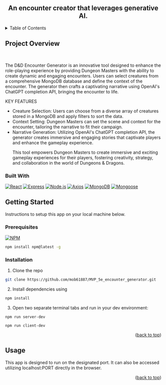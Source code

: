 <a id='readme-top'> </a>
<h2 align="center"> An encounter creator that leverages generative AI. </h2>


<details>
 <summary>Table of Contents</summary>

1. [Project Overview](https://github.com/Mecha-Godzilla-Source-Code/Skoolhub?tab=readme-ov-file#project-overview)
2. [Getting Started](https://github.com/Mecha-Godzilla-Source-Code/Skoolhub?tab=readme-ov-file#getting-started)
   - [Prerequsites](https://github.com/Mecha-Godzilla-Source-Code/Skoolhub?tab=readme-ov-file#prerequisites)
   - [Installation](https://github.com/Mecha-Godzilla-Source-Code/Skoolhub?tab=readme-ov-file#installation)
3. [Usage](https://github.com/Mecha-Godzilla-Source-Code/Skoolhub?tab=readme-ov-file#usage)

</details>

## Project Overview

<br />



<p>
The D&D Encounter Generator is an innovative tool designed to enhance the role-playing experience by providing Dungeon Masters with the ability to create dynamic and engaging encounters. Users can select creatures from a comprehensive MongoDB database and define the context of the encounter. The generator then crafts a captivating narrative using OpenAI's ChatGPT completion API, bringing the encounter to life.
</p>
<p>KEY FEATURES</p>
<ul>
<li>Creature Selection: Users can choose from a diverse array of creatures stored in a MongoDB and apply filters to sort the data.</li>
<li>Context Setting: Dungeon Masters can set the scene and context for the encounter, tailoring the narrative to fit their campaign.</li>
<li>Narrative Generation: Utilizing OpenAI's ChatGPT completion API, the generator creates immersive and engaging stories that captivate players and enhance the gameplay experience.</li>
<p>This tool empowers Dungeon Masters to create immersive and exciting gameplay experiences for their players, fostering creativity, strategy, and collaboration in the world of Dungeons & Dragons.</p>

</ul>

### Built With

[![React](https://img.shields.io/badge/React-%23000000.svg?style=for-the-badge&logo=react&logoColor)](https://react.dev/)
[![Express](https://img.shields.io/badge/Express-%23000000.svg?style=for-the-badge&logo=Express)](https://expressjs.com/)
[![Node.js](https://img.shields.io/badge/Node.js-339933?style=for-the-badge&logo=node.js&logoColor=white)](https://nodejs.org/en)
[![Axios](https://img.shields.io/badge/Axios-007ACC?style=for-the-badge&logo=axios&logoColor=white)](https://axios-http.com/)
[![MongoDB](https://img.shields.io/badge/Mongo--DB-%23000000?style=for-the-badge&logo=mongodb&logoColor=darkGreen)](https://www.mongodb.com/)
[![Mongoose](https://img.shields.io/badge/Mongoose.JS-%23000000?style=for-the-badge&logo=mongoose.js)](https://mongoosejs.com/)




## Getting Started
<p>
    Instructions to setup this app on your local machine below.
</p>

### Prerequisites

[![NPM](https://img.shields.io/badge/NPM-%23000000.svg?style=for-the-badge&logo=npm&logoColor=white)](https://www.npmjs.com/)

```sh
npm install npm@latest -g
```

### Installation

1. Clone the repo
```sh
git clone https://github.com/mob61887/MVP_5e_encounter_generator.git
```

2. Install dependencies using
```sh
npm install
```
3. Open two separate terminal tabs and run in your dev environment:
```
npm run server-dev
```
```
npm run client-dev
```

 <p align="right">(<a href="#readme-top">back to top</a>)</p>

## Usage

This app is designed to run on the designated port. It can also be accessed utilizing localhost:PORT directly in the browser.

 <p align="right">(<a href="#readme-top">back to top</a>)</p>
